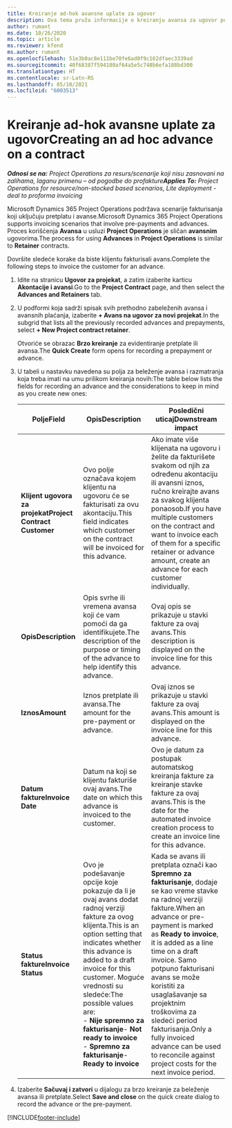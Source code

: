 ```yaml
---
title: Kreiranje ad-hok avansne uplate za ugovor
description: Ova tema pruža informacije o kreiranju avansa za ugovor po potrebi.
author: rumant
ms.date: 10/26/2020
ms.topic: article
ms.reviewer: kfend
ms.author: rumant
ms.openlocfilehash: 51e3b0ac8e111be70fe6ad0f9c162dfaec3339ad
ms.sourcegitcommit: 40f68387f594180af64a5e5c748b6efa188bd300
ms.translationtype: HT
ms.contentlocale: sr-Latn-RS
ms.lasthandoff: 05/10/2021
ms.locfileid: "6003513"
---
```

# <a name="creating-an-ad-hoc-advance-on-a-contract"></a><span data-ttu-id="5837c-103">Kreiranje ad-hok avansne uplate za ugovor</span><span class="sxs-lookup"><span data-stu-id="5837c-103">Creating an ad hoc advance on a contract</span></span>

<span data-ttu-id="5837c-104">_**Odnosi se na:** Project Operations za resurs/scenarije koji nisu zasnovani na zalihama, laganu primenu – od pogodbe do profakture_</span><span class="sxs-lookup"><span data-stu-id="5837c-104">_**Applies To:** Project Operations for resource/non-stocked based scenarios, Lite deployment - deal to proforma invoicing_</span></span>

<span data-ttu-id="5837c-105">Microsoft Dynamics 365 Project Operations podržava scenarije fakturisanja koji uključuju pretplatu i avanse.</span><span class="sxs-lookup"><span data-stu-id="5837c-105">Microsoft Dynamics 365 Project Operations supports invoicing scenarios that involve pre-payments and advances.</span></span> <span data-ttu-id="5837c-106">Proces korišćenja **Avansa** u usluzi **Project Operations** je sličan **avansnim** ugovorima.</span><span class="sxs-lookup"><span data-stu-id="5837c-106">The process for using **Advances** in **Project Operations** is similar to **Retainer** contracts.</span></span> 

<span data-ttu-id="5837c-107">Dovršite sledeće korake da biste klijentu fakturisali avans.</span><span class="sxs-lookup"><span data-stu-id="5837c-107">Complete the following steps to invoice the customer for an advance.</span></span>

1. <span data-ttu-id="5837c-108">Idite na stranicu **Ugovor za projekat**, a zatim izaberite karticu **Akontacije i avansi**.</span><span class="sxs-lookup"><span data-stu-id="5837c-108">Go to the **Project Contract** page, and then select the **Advances and Retainers** tab.</span></span>
2. <span data-ttu-id="5837c-109">U podformi koja sadrži spisak svih prethodno zabeleženih avansa i avansnih plaćanja, izaberite **+ Avans na ugovor za novi projekat**.</span><span class="sxs-lookup"><span data-stu-id="5837c-109">In the subgrid that lists all the previously recorded advances and prepayments, select **+ New Project contract retainer**.</span></span> 

    <span data-ttu-id="5837c-110">Otvoriće se obrazac **Brzo kreiranje** za evidentiranje pretplate ili avansa.</span><span class="sxs-lookup"><span data-stu-id="5837c-110">The **Quick Create** form opens for recording a prepayment or advance.</span></span>
    
3. <span data-ttu-id="5837c-111">U tabeli u nastavku navedena su polja za beleženje avansa i razmatranja koja treba imati na umu prilikom kreiranja novih:</span><span class="sxs-lookup"><span data-stu-id="5837c-111">The table below lists the fields for recording an advance and the considerations to keep in mind as you create new ones:</span></span>

    | <span data-ttu-id="5837c-112">Polje</span><span class="sxs-lookup"><span data-stu-id="5837c-112">Field</span></span> | <span data-ttu-id="5837c-113">Opis</span><span class="sxs-lookup"><span data-stu-id="5837c-113">Description</span></span> | <span data-ttu-id="5837c-114">Posledični uticaj</span><span class="sxs-lookup"><span data-stu-id="5837c-114">Downstream impact</span></span> |
    | --- | --- | --- |
    | <span data-ttu-id="5837c-115">**Klijent ugovora za projekat**</span><span class="sxs-lookup"><span data-stu-id="5837c-115">**Project Contract Customer**</span></span> | <span data-ttu-id="5837c-116">Ovo polje označava kojem klijentu na ugovoru će se fakturisati za ovu akontaciju.</span><span class="sxs-lookup"><span data-stu-id="5837c-116">This field indicates which customer on the contract will be invoiced for this advance.</span></span> | <span data-ttu-id="5837c-117">Ako imate više klijenata na ugovoru i želite da fakturišete svakom od njih za određenu akontaciju ili avansni iznos, ručno kreirajte avans za svakog klijenta ponaosob.</span><span class="sxs-lookup"><span data-stu-id="5837c-117">If you have multiple customers on the contract and want to invoice each of them for a specific retainer or advance amount, create an advance for each customer individually.</span></span> |
    | <span data-ttu-id="5837c-118">**Opis**</span><span class="sxs-lookup"><span data-stu-id="5837c-118">**Description**</span></span> | <span data-ttu-id="5837c-119">Opis svrhe ili vremena avansa koji će vam pomoći da ga identifikujete.</span><span class="sxs-lookup"><span data-stu-id="5837c-119">The description of the purpose or timing of the advance to help identify this advance.</span></span> | <span data-ttu-id="5837c-120">Ovaj opis se prikazuje u stavki fakture za ovaj avans.</span><span class="sxs-lookup"><span data-stu-id="5837c-120">This description is displayed on the invoice line for this advance.</span></span> |
    | <span data-ttu-id="5837c-121">**Iznos**</span><span class="sxs-lookup"><span data-stu-id="5837c-121">**Amount**</span></span> | <span data-ttu-id="5837c-122">Iznos pretplate ili avansa.</span><span class="sxs-lookup"><span data-stu-id="5837c-122">The amount for the pre-payment or advance.</span></span> | <span data-ttu-id="5837c-123">Ovaj iznos se prikazuje u stavki fakture za ovaj avans.</span><span class="sxs-lookup"><span data-stu-id="5837c-123">This amount is displayed on the invoice line for this advance.</span></span> |
    | <span data-ttu-id="5837c-124">**Datum fakture**</span><span class="sxs-lookup"><span data-stu-id="5837c-124">**Invoice Date**</span></span> | <span data-ttu-id="5837c-125">Datum na koji se klijentu fakturiše ovaj avans.</span><span class="sxs-lookup"><span data-stu-id="5837c-125">The date on which this advance is invoiced to the customer.</span></span> | <span data-ttu-id="5837c-126">Ovo je datum za postupak automatskog kreiranja fakture za kreiranje stavke fakture za ovaj avans.</span><span class="sxs-lookup"><span data-stu-id="5837c-126">This is the date for the automated invoice creation process to create an invoice line for this advance.</span></span> |
    | <span data-ttu-id="5837c-127">**Status fakture**</span><span class="sxs-lookup"><span data-stu-id="5837c-127">**Invoice Status**</span></span> | <span data-ttu-id="5837c-128">Ovo je podešavanje opcije koje pokazuje da li je ovaj avans dodat radnoj verziji fakture za ovog klijenta.</span><span class="sxs-lookup"><span data-stu-id="5837c-128">This is an option setting that indicates whether this advance is added to a draft invoice for this customer.</span></span> <span data-ttu-id="5837c-129">Moguće vrednosti su sledeće:</span><span class="sxs-lookup"><span data-stu-id="5837c-129">The possible values are:</span></span></br><span data-ttu-id="5837c-130">- **Nije spremno za fakturisanje**</span><span class="sxs-lookup"><span data-stu-id="5837c-130">- **Not ready to invoice**</span></span></br><span data-ttu-id="5837c-131">- **Spremno za fakturisanje**</span><span class="sxs-lookup"><span data-stu-id="5837c-131">- **Ready to invoice**</span></span> | <span data-ttu-id="5837c-132">Kada se avans ili pretplata označi kao **Spremno za fakturisanje**, dodaje se kao vreme stavke na radnoj verziji fakture.</span><span class="sxs-lookup"><span data-stu-id="5837c-132">When an advance or pre-payment is marked as **Ready to invoice**, it is added as a line time on a draft invoice.</span></span> <span data-ttu-id="5837c-133">Samo potpuno fakturisani avans se može koristiti za usaglašavanje sa projektnim troškovima za sledeći period fakturisanja.</span><span class="sxs-lookup"><span data-stu-id="5837c-133">Only a fully invoiced advance can be used to reconcile against project costs for the next invoice period.</span></span> |

4. <span data-ttu-id="5837c-134">Izaberite **Sačuvaj i zatvori** u dijalogu za brzo kreiranje za beleženje avansa ili pretplate.</span><span class="sxs-lookup"><span data-stu-id="5837c-134">Select **Save and close** on the quick create dialog to record the advance or the pre-payment.</span></span>


[!INCLUDE[footer-include](../../includes/footer-banner.md)]